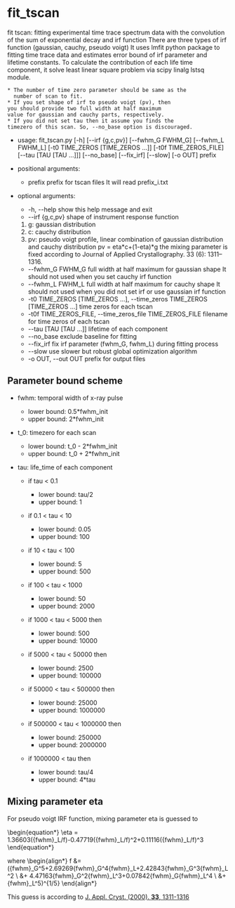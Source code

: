 # fit_tscan

fit tscan: fitting experimental time trace spectrum data with the convolution of the sum of exponential decay and irf function
There are three types of irf function (gaussian, cauchy, pseudo voigt)
It uses lmfit python package to fitting time trace data and estimates error bound of irf parameter and lifetime constants.
To calculate the contribution of each life time component, it solve least linear square problem via scipy linalg lstsq module.

```{Note}
* The number of time zero parameter should be same as the
  number of scan to fit.
* If you set shape of irf to pseudo voigt (pv), then
you should provide two full width at half maximum
value for gaussian and cauchy parts, respectively.
* If you did not set tau then it assume you finds the
timezero of this scan. So, --no_base option is discouraged.
```

* usage: fit_tscan.py 
                      [-h] [--irf {g,c,pv}] [--fwhm_G FWHM_G] [--fwhm_L FWHM_L]
                      [-t0 TIME_ZEROS [TIME_ZEROS ...]] [-t0f TIME_ZEROS_FILE]
                      [--tau [TAU [TAU ...]]] [--no_base] [--fix_irf] [--slow]
                      [-o OUT]
                      prefix

* positional arguments:
  * prefix                prefix for tscan files It will read prefix_i.txt

* optional arguments:
  * -h, --help            show this help message and exit
  * --irf {g,c,pv}        shape of instrument response function 
   1. g: gaussian distribution 
   2. c: cauchy distribution 
   3. pv: pseudo voigt profile, linear combination of gaussian distribution
      and cauchy distribution pv = eta*c+(1-eta)*g the mixing parameter is fixed according to Journal of
      Applied Crystallography. 33 (6): 1311–1316.
  * --fwhm_G FWHM_G       full width at half maximum for gaussian shape It
    should not used when you set cauchy irf function
  * --fwhm_L FWHM_L       full width at half maximum for cauchy shape It should
    not used when you did not set irf or use gaussian irf
    function
  * -t0 TIME_ZEROS [TIME_ZEROS ...], --time_zeros TIME_ZEROS [TIME_ZEROS ...]
    time zeros for each tscan
  * -t0f TIME_ZEROS_FILE, --time_zeros_file TIME_ZEROS_FILE
    filename for time zeros of each tscan
  * --tau [TAU [TAU ...]] lifetime of each component
  * --no_base             exclude baseline for fitting
  * --fix_irf             fix irf parameter (fwhm_G, fwhm_L) during fitting
    process
  * --slow                use slower but robust global optimization algorithm
  * -o OUT, --out OUT     prefix for output files

## Parameter bound scheme

* fwhm: temporal width of x-ray pulse
  * lower bound: 0.5*fwhm_init
  * upper bound: 2*fwhm_init

* t_0: timezero for each scan
  * lower bound: t_0 - 2*fwhm_init
  * upper bound: t_0 + 2*fwhm_init

* tau: life_time of each component
  * if tau < 0.1
    * lower bound: tau/2
    * upper bound: 1

  * if 0.1 < tau < 10
    * lower bound: 0.05
    * upper bound: 100

  * if 10 < tau < 100
    * lower bound: 5
    * upper bound: 500

  * if 100 < tau < 1000
    * lower bound: 50
    * upper bound: 2000
	
  * if 1000 < tau < 5000 then
    * lower bound: 500
    * upper bound: 10000

  * if 5000 < tau < 50000 then
    * lower bound: 2500
    * upper bound: 100000

  * if 50000 < tau < 500000 then
    * lower bound: 25000
    * upper bound: 1000000

  * if 500000 < tau < 1000000 then
    * lower bound: 250000
    * upper bound: 2000000

  * if 1000000 < tau then
    * lower bound: tau/4
    * upper bound: 4*tau

## Mixing parameter eta

For pseudo voigt IRF function, mixing parameter eta is guessed to

\begin{equation*}
\eta = 1.36603({fwhm}_L/f)-0.47719({fwhm}_L/f)^2+0.11116({fwhm}_L/f)^3
\end{equation*}

where
\begin{align*}
f &= ({fwhm}_G^5+2.69269{fwhm}_G^4{fwhm}_L+2.42843{fwhm}_G^3{fwhm}_L^2 \\
  &+ 4.47163{fwhm}_G^2{fwhm}_L^3+0.07842{fwhm}_G{fwhm}_L^4 \\
  &+ {fwhm}_L^5)^{1/5}
\end{align*}

This guess is according to [J. Appl. Cryst. (2000). **33**, 1311-1316](https://doi.org/10.1107/S0021889800010219)


